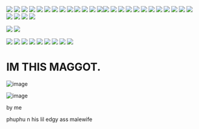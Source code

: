 ![](https://64.media.tumblr.com/3a7d123bc9216f93a3ebadb760d51bf8/1925423831a33610-b2/s75x75_c1/77e61d9252205bc12d8ead3be45a3d271f91368f.gifv) ![](https://64.media.tumblr.com/60d6ae92390d49658a5793ea7e386a6e/1925423831a33610-3d/s75x75_c1/8b0aa736e7c1ddad4e514da9a2c394ea2e176c60.gifv) ![](https://64.media.tumblr.com/66b2febcaa8367dba37246aaa267fe66/8827926dd56fd31f-0e/s75x75_c1/1153c71f3087f8606237589a72f9d1bc36ce89b0.gifv) ![](https://64.media.tumblr.com/b40cac825bcb977488b1eb735d9de57e/8827926dd56fd31f-ed/s75x75_c1/5d7e11b8023e9b61e443888a18f8705effdaec46.gifv) ![](https://64.media.tumblr.com/357fa7ea7c710ea7a0acda4bdc0efe98/8827926dd56fd31f-f3/s75x75_c1/d286cab1e7a8b1e29ecc045cb4a6c860691b953a.gifv) ![](https://64.media.tumblr.com/594e178a22e32d0f91e851115c816086/8827926dd56fd31f-9d/s75x75_c1/763aeebbf4c4464ca1bf24626e59f4fe711f8189.gifv) ![](https://64.media.tumblr.com/3aaf8b050177f4c55ee56e5035b29de4/03dea6320b0ffd94-93/s75x75_c1/90c446337229649c612de1838254b4a5bfcda377.gifv) ![](https://64.media.tumblr.com/2fa39ca11e3079a40c7ba04b43925b4e/03dea6320b0ffd94-79/s75x75_c1/1ac63c8af67998deb4ffd0b8ed62eed35ad5d9e9.gifv) ![](https://64.media.tumblr.com/0ff2e077328e7b3a24c4dc8f5853c547/03dea6320b0ffd94-f0/s75x75_c1/2e29c1af2336909789efb50163dddea8c0a64084.gifv) ![](https://64.media.tumblr.com/fb33706b5ba4b43098142f21fa8bd7e8/03dea6320b0ffd94-54/s75x75_c1/772121802ef3d58cea59b9a5d29713edf407f4d2.gifv) ![](https://64.media.tumblr.com/b6116bd57f5eb236398218e865a6fb94/03dea6320b0ffd94-3f/s75x75_c1/1b5e834dbdc8fb444b84460d3e937d343a385451.gifv) ![](https://64.media.tumblr.com/8412ded4dfc89c3eaedb4ee5dacfc999/03dea6320b0ffd94-4b/s100x200/1e5a29b32ea9780792f686882181ef03a71e36a2.gifv) ![](https://64.media.tumblr.com/a95ffb2eb2116b7078ec2c17038bd7dc/03dea6320b0ffd94-aa/s100x200/4076c77a73406b0fd15e7729e9e35588100b3ec1.gifv)![](https://64.media.tumblr.com/05a66eec089aac6e8531f242cbc0be31/03dea6320b0ffd94-63/s75x75_c1/15a147d58cd55027839f33b91ee4db656b921a4d.gifv) ![](https://64.media.tumblr.com/cd3dd35a9e20e00b0e98155600a1b786/03dea6320b0ffd94-97/s75x75_c1/ffe303f8ae677ff1260694510de6e2f8fe7fb276.gifv) ![](https://64.media.tumblr.com/e4873e0711bcc0a49bc5735bc460bd57/03dea6320b0ffd94-da/s100x200/0008164198b74ae39c912f3b095d9ff31f37dbb2.gifv) ![](https://64.media.tumblr.com/e8e4db018b35dfad3de13155670ff75e/03dea6320b0ffd94-2a/s75x75_c1/d3b5c3d8e1c383aad5c7d6cd93bedcdfa7e1854d.gifv) ![](https://64.media.tumblr.com/808bb783082924a40bb38825fae078da/1925423831a33610-f1/s75x75_c1/494d7e74e0023cafa2fffba247dc4e7f7ddd6844.gifv) ![](https://64.media.tumblr.com/fc36d9a2b12398a06d1cf0246c85ee76/1925423831a33610-dc/s75x75_c1/576ab0ab03520e922d6904dfdeabb4c52cda7c49.gifv) ![](https://64.media.tumblr.com/7a16eeca9d63dd99adfba387df52cd44/1925423831a33610-d9/s100x200/27f2b066ac67210817f3052c7ba650c2f13719b3.pnj) ![](https://64.media.tumblr.com/1fbbe9d0b0fe8b978d340ca5f0654ce2/1925423831a33610-b7/s75x75_c1/601421fc9da0d611ed1bbcfa431893bb71eee5c4.gifv) ![](https://64.media.tumblr.com/e49867cf27576144c4399aeef0724d49/1925423831a33610-ab/s75x75_c1/def845a5d3a11454c97abe297695b5afcb1af6cc.gifv) ![](https://64.media.tumblr.com/88ef53bd5d0c356d822f49b8e016a2b5/1925423831a33610-42/s75x75_c1/7a41f4c8240d0f129dbe71b6329846de0a3d071a.gifv) ![](https://64.media.tumblr.com/b258816bf6c738f31f3e5a46054a3693/1925423831a33610-fe/s75x75_c1/0b5276ba32fbcb2b43e61d4ddf5a50f563db77df.gifv) ![](https://64.media.tumblr.com/a261ef20378ff5a83fd1630319a2a37d/03dea6320b0ffd94-dc/s75x75_c1/28a8e1dc86effc782c426b854ad26b439b69043c.gifv) ![](https://64.media.tumblr.com/013c31d058587f62799e8d07e0580a42/03dea6320b0ffd94-2f/s75x75_c1/de3b8429162e360ef7fce51f7f7558e2f174f4f7.gifv) ![](https://64.media.tumblr.com/248ea76823884dbe1a93309d2f775b64/03dea6320b0ffd94-e5/s75x75_c1/768910d47f5d1e49c037082ac008a3861d706fad.gifv) ![](https://64.media.tumblr.com/080617ba59c1764193b4b1ecc83a47d4/27f4388618e0f700-86/s75x75_c1/c27eebac05fd88a24c9902b82d1b557640aac2eb.gifv) ![](https://64.media.tumblr.com/1ced94a05760130426e208194a131150/27f4388618e0f700-a3/s100x200/34dea5ce53017ad34eca7cb2b1e443047e52c879.gifv) 


![](https://64.media.tumblr.com/067e9e8537f9f037288435f9905a9c4d/baf41b79d8f82464-b5/s250x400/b700999d9ef4684debcd2fa90125f217664caef5.gifv) ![](https://64.media.tumblr.com/f09796a91154b30871b60dd8258b7c35/27f4388618e0f700-76/s100x200/4fe967b7036b8a2576ca3babe494307722c703b1.gifv)  

 ![](https://64.media.tumblr.com/4687472d4ff6923d4aa5a820ba3df44f/6f072ea04e7b6c72-aa/s100x200/e8e963af1edbeec4fff0ff5f1ea600b41daa5f96.pnj) ![](https://64.media.tumblr.com/38762d60d3c81522363f6abb35b96585/0c50539804864d84-5a/s100x200/fe41720553face53e81209361dd808279ab5eeb6.pnj)   ![](https://64.media.tumblr.com/58b311e04d42406228a5d21ede67b2f3/88ea3eeb73f3d5c4-a6/s100x200/c2821b6b2ccc3670d0642ba94a871d43f683995b.jpg) ![](https://64.media.tumblr.com/6862599c4d7ea79e223e2e844d5722d1/88ea3eeb73f3d5c4-88/s100x200/fae3a448815705c92374cfe47ca4625904334a3d.pnj) ![](https://64.media.tumblr.com/ec7f20be49a2934f0a1234ef8a98c27c/88ea3eeb73f3d5c4-6a/s100x200/4546ee4a86b07a595560ab8a19f745fde5fd6062.jpg) ![](https://64.media.tumblr.com/420f46216a14fdd98b5112ce90d0ac7b/ac8c9bbedf28f7df-b0/s100x200/eab9b471af3dd2fa6755130f3328bf45940921f8.pnj) ![](https://64.media.tumblr.com/bf29d0a773fdcf15d60f5e5c60c0cd62/ac8c9bbedf28f7df-f3/s100x200/068b9d5419fdb417095bb638693f468563c3cbe6.gifv) ![](https://64.media.tumblr.com/7bfd108fdc4f7627b4b46dd7f658ad0a/0b35bb9647650202-e6/s100x200/34b45334d0d8c1dbe48cf6f738b408e0d673fbf1.pnj) ![](https://64.media.tumblr.com/a48a3b1f40314558c2d9487911af8b5a/6dc8cbc214456a9c-d8/s250x400/223030a7213ad365a70bdb3040e1d0ba83d1d452.gifv)

# IM THIS MAGGOT.
![image](https://github.com/user-attachments/assets/ebf1b7f0-41d9-4cd0-a852-966c521b9af2)

![image](https://github.com/user-attachments/assets/0e72fd77-7f71-468a-a490-12f6104d3191)

by me


phuphu n his lil edgy ass malewife







